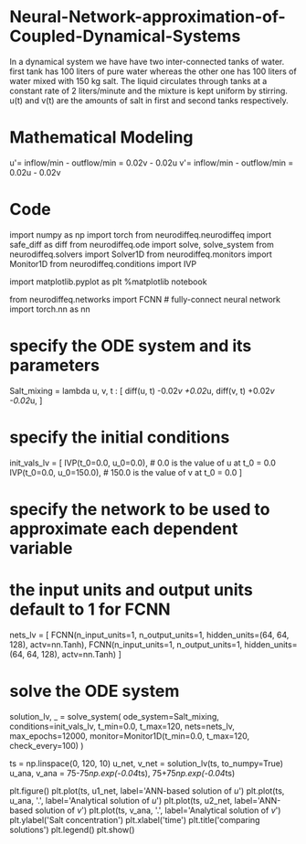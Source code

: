 # Neural-Network-approximation-of-Coupled-Dynamical-Systems

In a dynamical system we have have two inter-connected tanks of water. first tank has 100 liters of pure water whereas the other one has 100 liters of water mixed with 150 kg salt. The liquid circulates through tanks at a constant rate of 2 liters/minute and the mixture is kept uniform by stirring. u(t) and v(t) are the amounts of salt in first and second tanks respectively.

# Mathematical Modeling

u'= inflow/min - outflow/min = 0.02v - 0.02u
v'= inflow/min - outflow/min = 0.02u - 0.02v

# Code

import numpy as np
import torch
from neurodiffeq.neurodiffeq import safe_diff as diff
from neurodiffeq.ode import solve, solve_system
from neurodiffeq.solvers import Solver1D
from neurodiffeq.monitors import Monitor1D
from neurodiffeq.conditions import IVP

import matplotlib.pyplot as plt
%matplotlib notebook

from neurodiffeq.networks import FCNN # fully-connect neural network
import torch.nn as nn 


# specify the ODE system and its parameters

Salt_mixing = lambda u, v, t : [ diff(u, t) -0.02*v +0.02*u,
                                 diff(v, t) +0.02*v -0.02*u, ]
# specify the initial conditions
init_vals_lv = [
    IVP(t_0=0.0, u_0=0.0),  # 0.0 is the value of u at t_0 = 0.0
    IVP(t_0=0.0, u_0=150.0),  # 150.0 is the value of v at t_0 = 0.0
]

# specify the network to be used to approximate each dependent variable
# the input units and output units default to 1 for FCNN
nets_lv = [
    FCNN(n_input_units=1, n_output_units=1, hidden_units=(64, 64, 128), actv=nn.Tanh),
    FCNN(n_input_units=1, n_output_units=1, hidden_units=(64, 64, 128), actv=nn.Tanh)
]

# solve the ODE system
solution_lv, _ = solve_system(
    ode_system=Salt_mixing, conditions=init_vals_lv, t_min=0.0, t_max=120,
    nets=nets_lv, max_epochs=12000,
    monitor=Monitor1D(t_min=0.0, t_max=120, check_every=100)
)


ts = np.linspace(0, 120, 10)
u_net, v_net = solution_lv(ts, to_numpy=True)
u_ana, v_ana = 75-75*np.exp(-0.04*ts), 75+75*np.exp(-0.04*ts)

plt.figure()
plt.plot(ts, u1_net, label='ANN-based solution of $u$')
plt.plot(ts, u_ana, '.', label='Analytical solution of $u$')
plt.plot(ts, u2_net, label='ANN-based solution of $v$')
plt.plot(ts, v_ana, '.', label='Analytical solution of $v$')
plt.ylabel('Salt concentration')
plt.xlabel('time')
plt.title('comparing solutions')
plt.legend()
plt.show()

